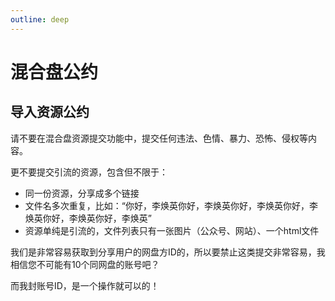 ```yaml
---
outline: deep
---
```



# 混合盘公约


## 导入资源公约


请不要在混合盘资源提交功能中，提交任何违法、色情、暴力、恐怖、侵权等内容。

更不要提交引流的资源，包含但不限于：

- 同一份资源，分享成多个链接
- 文件名多次重复，比如：“你好，李焕英你好，李焕英你好，李焕英你好，李焕英你好，李焕英你好，李焕英”
- 资源单纯是引流的，文件列表只有一张图片（公众号、网站）、一个html文件

我们是非常容易获取到分享用户的网盘方ID的，所以要禁止这类提交非常容易，我相信您不可能有10个同网盘的账号吧？

而我封账号ID，是一个操作就可以的！